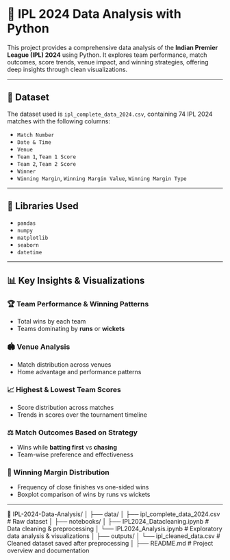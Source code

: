 # 🏏 IPL 2024 Data Analysis with Python

This project provides a comprehensive data analysis of the **Indian Premier League (IPL) 2024** using Python. It explores team performance, match outcomes, score trends, venue impact, and winning strategies, offering deep insights through clean visualizations.

---

## 📁 Dataset
The dataset used is `ipl_complete_data_2024.csv`, containing 74 IPL 2024 matches with the following columns:

- `Match Number`
- `Date & Time`
- `Venue`
- `Team 1`, `Team 1 Score`
- `Team 2`, `Team 2 Score`
- `Winner`
- `Winning Margin`, `Winning Margin Value`, `Winning Margin Type`

---

## 🧰 Libraries Used
- `pandas`
- `numpy`
- `matplotlib`
- `seaborn`
- `datetime`

---

## 📊 Key Insights & Visualizations

### 🏆 Team Performance & Winning Patterns
- Total wins by each team
- Teams dominating by **runs** or **wickets**

### 🏟️ Venue Analysis
- Match distribution across venues
- Home advantage and performance patterns

### 📈 Highest & Lowest Team Scores
- Score distribution across matches
- Trends in scores over the tournament timeline

### ⚖️ Match Outcomes Based on Strategy
- Wins while **batting first** vs **chasing**
- Team-wise preference and effectiveness

### 📏 Winning Margin Distribution
- Frequency of close finishes vs one-sided wins
- Boxplot comparison of wins by runs vs wickets

---

📂 IPL-2024-Data-Analysis/
│
├── data/
│   ├── ipl_complete_data_2024.csv       # Raw dataset
│
├── notebooks/
│   ├── IPL2024_Datacleaning.ipynb       # Data cleaning & preprocessing
│   └── IPL2024_Analysis.ipynb           # Exploratory data analysis & visualizations
│
├── outputs/
│   └── ipl_cleaned_data.csv             # Cleaned dataset saved after preprocessing
│
├── README.md                            # Project overview and documentation
